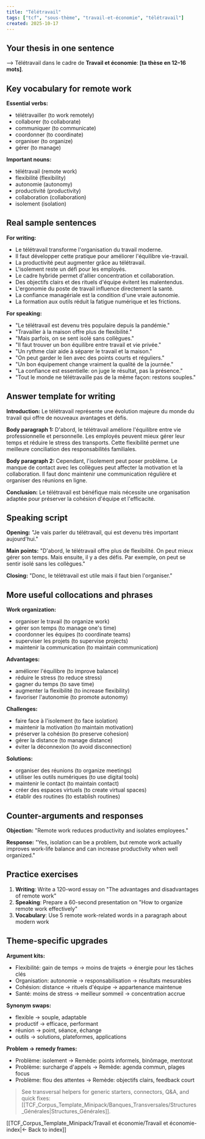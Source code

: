 ```yaml
---
title: "Télétravail"
tags: ["tcf", "sous-thème", "travail-et-économie", "télétravail"]
created: 2025-10-17
---
```


## Your thesis in one sentence
⟶ Télétravail dans le cadre de **Travail et économie**: __[ta thèse en 12–16 mots]__.

## Key vocabulary for remote work

**Essential verbs:**
- télétravailler (to work remotely)
- collaborer (to collaborate)
- communiquer (to communicate)
- coordonner (to coordinate)
- organiser (to organize)
- gérer (to manage)

**Important nouns:**
- télétravail (remote work)
- flexibilité (flexibility)
- autonomie (autonomy)
- productivité (productivity)
- collaboration (collaboration)
- isolement (isolation)

## Real sample sentences

**For writing:**
- Le télétravail transforme l'organisation du travail moderne.
- Il faut développer cette pratique pour améliorer l'équilibre vie-travail.
- La productivité peut augmenter grâce au télétravail.
- L'isolement reste un défi pour les employés.
 - Le cadre hybride permet d'allier concentration et collaboration.
 - Des objectifs clairs et des rituels d'équipe évitent les malentendus.
 - L'ergonomie du poste de travail influence directement la santé.
 - La confiance managériale est la condition d'une vraie autonomie.
 - La formation aux outils réduit la fatigue numérique et les frictions.

**For speaking:**
- "Le télétravail est devenu très populaire depuis la pandémie."
- "Travailler à la maison offre plus de flexibilité."
- "Mais parfois, on se sent isolé sans collègues."
- "Il faut trouver un bon équilibre entre travail et vie privée."
 - "Un rythme clair aide à séparer le travail et la maison."
 - "On peut garder le lien avec des points courts et réguliers."
 - "Un bon équipement change vraiment la qualité de la journée."
 - "La confiance est essentielle: on juge le résultat, pas la présence."
 - "Tout le monde ne télétravaille pas de la même façon: restons souples."

## Answer template for writing

**Introduction:**
Le télétravail représente une évolution majeure du monde du travail qui offre de nouveaux avantages et défis.

**Body paragraph 1:**
D'abord, le télétravail améliore l'équilibre entre vie professionnelle et personnelle. Les employés peuvent mieux gérer leur temps et réduire le stress des transports. Cette flexibilité permet une meilleure conciliation des responsabilités familiales.

**Body paragraph 2:**
Cependant, l'isolement peut poser problème. Le manque de contact avec les collègues peut affecter la motivation et la collaboration. Il faut donc maintenir une communication régulière et organiser des réunions en ligne.

**Conclusion:**
Le télétravail est bénéfique mais nécessite une organisation adaptée pour préserver la cohésion d'équipe et l'efficacité.

## Speaking script

**Opening:**
"Je vais parler du télétravail, qui est devenu très important aujourd'hui."

**Main points:**
"D'abord, le télétravail offre plus de flexibilité. On peut mieux gérer son temps. Mais ensuite, il y a des défis. Par exemple, on peut se sentir isolé sans les collègues."

**Closing:**
"Donc, le télétravail est utile mais il faut bien l'organiser."

## More useful collocations and phrases

**Work organization:**
- organiser le travail (to organize work)
- gérer son temps (to manage one's time)
- coordonner les équipes (to coordinate teams)
- superviser les projets (to supervise projects)
- maintenir la communication (to maintain communication)

**Advantages:**
- améliorer l'équilibre (to improve balance)
- réduire le stress (to reduce stress)
- gagner du temps (to save time)
- augmenter la flexibilité (to increase flexibility)
- favoriser l'autonomie (to promote autonomy)

**Challenges:**
- faire face à l'isolement (to face isolation)
- maintenir la motivation (to maintain motivation)
- préserver la cohésion (to preserve cohesion)
- gérer la distance (to manage distance)
- éviter la déconnexion (to avoid disconnection)

**Solutions:**
- organiser des réunions (to organize meetings)
- utiliser les outils numériques (to use digital tools)
- maintenir le contact (to maintain contact)
- créer des espaces virtuels (to create virtual spaces)
- établir des routines (to establish routines)

## Counter-arguments and responses

**Objection:** "Remote work reduces productivity and isolates employees."

**Response:** "Yes, isolation can be a problem, but remote work actually improves work-life balance and can increase productivity when well organized."

## Practice exercises

1. **Writing**: Write a 120-word essay on "The advantages and disadvantages of remote work"
2. **Speaking**: Prepare a 60-second presentation on "How to organize remote work effectively"
3. **Vocabulary**: Use 5 remote work-related words in a paragraph about modern work

## Theme-specific upgrades

**Argument kits:**
- Flexibilité: gain de temps → moins de trajets → énergie pour les tâches clés
- Organisation: autonomie → responsabilisation → résultats mesurables
- Cohésion: distance → rituels d'équipe → appartenance maintenue
- Santé: moins de stress → meilleur sommeil → concentration accrue

**Synonym swaps:**
- flexible → souple, adaptable
- productif → efficace, performant
- réunion → point, séance, échange
- outils → solutions, plateformes, applications

**Problem → remedy frames:**
- Problème: isolement → Remède: points informels, binômage, mentorat
- Problème: surcharge d'appels → Remède: agenda commun, plages focus
- Problème: flou des attentes → Remède: objectifs clairs, feedback court

> See transversal helpers for generic starters, connectors, Q&A, and quick fixes: [[TCF_Corpus_Template_Minipack/Banques_Transversales/Structures_Générales|Structures_Générales]].

[[TCF_Corpus_Template_Minipack/Travail et économie/Travail et économie-index|← Back to index]]